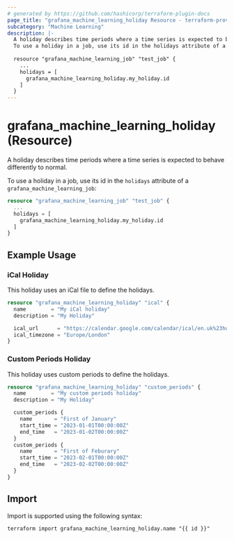 ```yaml
---
# generated by https://github.com/hashicorp/terraform-plugin-docs
page_title: "grafana_machine_learning_holiday Resource - terraform-provider-grafana"
subcategory: "Machine Learning"
description: |-
  A holiday describes time periods where a time series is expected to behave differently to normal.
  To use a holiday in a job, use its id in the holidays attribute of a grafana_machine_learning_job:
  
  resource "grafana_machine_learning_job" "test_job" {
    ...
    holidays = [
      grafana_machine_learning_holiday.my_holiday.id
    ]
  }
---
```


# grafana_machine_learning_holiday (Resource)

A holiday describes time periods where a time series is expected to behave differently to normal.

To use a holiday in a job, use its id in the `holidays` attribute of a `grafana_machine_learning_job`:

```terraform
resource "grafana_machine_learning_job" "test_job" {
  ...
  holidays = [
    grafana_machine_learning_holiday.my_holiday.id
  ]
}
```

## Example Usage

### iCal Holiday

This holiday uses an iCal file to define the holidays.

```terraform
resource "grafana_machine_learning_holiday" "ical" {
  name        = "My iCal holiday"
  description = "My Holiday"

  ical_url      = "https://calendar.google.com/calendar/ical/en.uk%23holiday%40group.v.calendar.google.com/public/basic.ics"
  ical_timezone = "Europe/London"
}
```

### Custom Periods Holiday

This holiday uses custom periods to define the holidays.

```terraform
resource "grafana_machine_learning_holiday" "custom_periods" {
  name        = "My custom periods holiday"
  description = "My Holiday"

  custom_periods {
    name       = "First of January"
    start_time = "2023-01-01T00:00:00Z"
    end_time   = "2023-01-02T00:00:00Z"
  }
  custom_periods {
    name       = "First of Feburary"
    start_time = "2023-02-01T00:00:00Z"
    end_time   = "2023-02-02T00:00:00Z"
  }
}
```

## Import

Import is supported using the following syntax:

```shell
terraform import grafana_machine_learning_holiday.name "{{ id }}"
```
